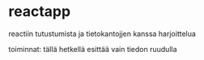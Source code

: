 # reactapp
reactiin tutustumista ja tietokantojjen kanssa harjoittelua

toiminnat: tällä hetkellä esittää vain tiedon ruudulla
